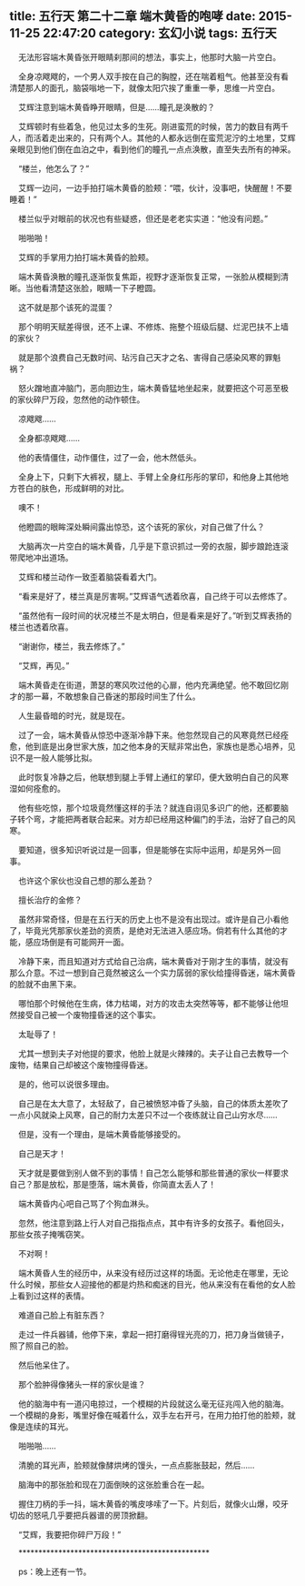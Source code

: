 title: 五行天 第二十二章 端木黄昏的咆哮
date: 2015-11-25 22:47:20
category: 玄幻小说
tags: 五行天
---
&nbsp;&nbsp;&nbsp;&nbsp;无法形容端木黄昏张开眼睛刹那间的想法，事实上，他那时大脑一片空白。

&nbsp;&nbsp;&nbsp;&nbsp;全身凉飕飕的，一个男人双手按在自己的胸膛，还在喘着粗气。他甚至没有看清楚那人的面孔，脑袋嗡地一下，就像太阳穴挨了重重一拳，思维一片空白。

&nbsp;&nbsp;&nbsp;&nbsp;艾辉注意到端木黄昏睁开眼睛，但是……瞳孔是涣散的？

&nbsp;&nbsp;&nbsp;&nbsp;艾辉顿时有些着急，他见过太多的生死。刚进蛮荒的时候，苦力的数目有两千人，而活着走出来的，只有两个人。其他的人都永远倒在蛮荒泥泞的土地里，艾辉亲眼见到他们倒在血泊之中，看到他们的瞳孔一点点涣散，直至失去所有的神采。

&nbsp;&nbsp;&nbsp;&nbsp;“楼兰，他怎么了？”

&nbsp;&nbsp;&nbsp;&nbsp;艾辉一边问，一边手拍打端木黄昏的脸颊：“喂，伙计，没事吧，快醒醒！不要睡着！”

&nbsp;&nbsp;&nbsp;&nbsp;楼兰似乎对眼前的状况也有些疑惑，但还是老老实实道：“他没有问题。”

&nbsp;&nbsp;&nbsp;&nbsp;啪啪啪！

&nbsp;&nbsp;&nbsp;&nbsp;艾辉的手掌用力拍打端木黄昏的脸颊。

&nbsp;&nbsp;&nbsp;&nbsp;端木黄昏涣散的瞳孔逐渐恢复焦距，视野才逐渐恢复正常，一张脸从模糊到清晰。当他看清楚这张脸，眼睛一下子瞪圆。

&nbsp;&nbsp;&nbsp;&nbsp;这不就是那个该死的混蛋？

&nbsp;&nbsp;&nbsp;&nbsp;那个明明天赋差得很，还不上课、不修炼、拖整个班级后腿、烂泥巴扶不上墙的家伙？

&nbsp;&nbsp;&nbsp;&nbsp;就是那个浪费自己无数时间、玷污自己天才之名、害得自己感染风寒的罪魁祸？

&nbsp;&nbsp;&nbsp;&nbsp;怒火蹭地直冲脑门，恶向胆边生，端木黄昏猛地坐起来，就要把这个可恶至极的家伙碎尸万段，忽然他的动作顿住。

&nbsp;&nbsp;&nbsp;&nbsp;凉飕飕……

&nbsp;&nbsp;&nbsp;&nbsp;全身都凉飕飕……

&nbsp;&nbsp;&nbsp;&nbsp;他的表情僵住，动作僵住，过了一会，他木然低头。

&nbsp;&nbsp;&nbsp;&nbsp;全身上下，只剩下大裤衩，腿上、手臂上全身红彤彤的掌印，和他身上其他地方苍白的肤色，形成鲜明的对比。

&nbsp;&nbsp;&nbsp;&nbsp;噢不！

&nbsp;&nbsp;&nbsp;&nbsp;他瞪圆的眼眸深处瞬间露出惊恐，这个该死的家伙，对自己做了什么？

&nbsp;&nbsp;&nbsp;&nbsp;大脑再次一片空白的端木黄昏，几乎是下意识抓过一旁的衣服，脚步踉跄连滚带爬地冲出道场。

&nbsp;&nbsp;&nbsp;&nbsp;艾辉和楼兰动作一致歪着脑袋看着大门。

&nbsp;&nbsp;&nbsp;&nbsp;“看来是好了，楼兰真是厉害啊。”艾辉语气透着欣喜，自己终于可以去修炼了。

&nbsp;&nbsp;&nbsp;&nbsp;“虽然他有一段时间的状况楼兰不是太明白，但是看来是好了。”听到艾辉表扬的楼兰也透着欣喜。

&nbsp;&nbsp;&nbsp;&nbsp;“谢谢你，楼兰，我去修炼了。”

&nbsp;&nbsp;&nbsp;&nbsp;“艾辉，再见。”

&nbsp;&nbsp;&nbsp;&nbsp;端木黄昏走在街道，萧瑟的寒风吹过他的心扉，他内充满绝望。他不敢回忆刚才的那一幕，不敢想象自己昏迷的那段时间生了什么。

&nbsp;&nbsp;&nbsp;&nbsp;人生最昏暗的时光，就是现在。

&nbsp;&nbsp;&nbsp;&nbsp;过了一会，端木黄昏从惊恐中逐渐冷静下来。他忽然现自己的风寒竟然已经痊愈，他到底是出身世家大族，加之他本身的天赋非常出色，家族也是悉心培养，见识不是一般人能够比拟。

&nbsp;&nbsp;&nbsp;&nbsp;此时恢复冷静之后，他联想到腿上手臂上通红的掌印，便大致明白自己的风寒湿如何痊愈的。

&nbsp;&nbsp;&nbsp;&nbsp;他有些吃惊，那个垃圾竟然懂这样的手法？就连自诩见多识广的他，还都要脑子转个弯，才能把两者联合起来。对方却已经用这种偏门的手法，治好了自己的风寒。

&nbsp;&nbsp;&nbsp;&nbsp;要知道，很多知识听说过是一回事，但是能够在实际中运用，却是另外一回事。

&nbsp;&nbsp;&nbsp;&nbsp;也许这个家伙也没自己想的那么差劲？

&nbsp;&nbsp;&nbsp;&nbsp;擅长治疗的金修？

&nbsp;&nbsp;&nbsp;&nbsp;虽然非常奇怪，但是在五行天的历史上也不是没有出现过。或许是自己小看他了，毕竟光凭那家伙差劲的资质，是绝对无法进入感应场。倘若有什么其他的才能，感应场倒是有可能网开一面。

&nbsp;&nbsp;&nbsp;&nbsp;冷静下来，而且知道对方式给自己治病，端木黄昏对于刚才生的事情，就没有那么介意。不过一想到自己竟然被这么一个实力孱弱的家伙给撞得昏迷，端木黄昏的脸就不由黑下来。

&nbsp;&nbsp;&nbsp;&nbsp;哪怕那个时候他在生病，体力枯竭，对方的攻击太突然等等，都不能够让他坦然接受自己被一个废物撞昏迷的这个事实。

&nbsp;&nbsp;&nbsp;&nbsp;太耻辱了！

&nbsp;&nbsp;&nbsp;&nbsp;尤其一想到夫子对他提的要求，他脸上就是火辣辣的。夫子让自己去教导一个废物，结果自己却被这个废物撞得昏迷。

&nbsp;&nbsp;&nbsp;&nbsp;是的，他可以说很多理由。

&nbsp;&nbsp;&nbsp;&nbsp;自己是在太大意了，太轻敌了，自己被愤怒冲昏了头脑，自己的体质太差吹了一点小风就染上风寒，自己的耐力太差只不过一个夜练就让自己山穷水尽……

&nbsp;&nbsp;&nbsp;&nbsp;但是，没有一个理由，是端木黄昏能够接受的。

&nbsp;&nbsp;&nbsp;&nbsp;自己是天才！

&nbsp;&nbsp;&nbsp;&nbsp;天才就是要做到别人做不到的事情！自己怎么能够和那些普通的家伙一样要求自己？那是放松，那是堕落，端木黄昏，你简直太丢人了！

&nbsp;&nbsp;&nbsp;&nbsp;端木黄昏内心吧自己骂了个狗血淋头。

&nbsp;&nbsp;&nbsp;&nbsp;忽然，他注意到路上行人对自己指指点点，其中有许多的女孩子。看他回头，那些女孩子掩嘴窃笑。

&nbsp;&nbsp;&nbsp;&nbsp;不对啊！

&nbsp;&nbsp;&nbsp;&nbsp;端木黄昏人生的经历中，从来没有经历过这样的场面。无论他走在哪里，无论什么时候，那些女人迎接他的都是灼热和痴迷的目光，他从来没有在看他的女人脸上看到过这样的表情。

&nbsp;&nbsp;&nbsp;&nbsp;难道自己脸上有脏东西？

&nbsp;&nbsp;&nbsp;&nbsp;走过一件兵器铺，他停下来，拿起一把打磨得锃光亮的刀，把刀身当做镜子，照了照自己的脸。

&nbsp;&nbsp;&nbsp;&nbsp;然后他呆住了。

&nbsp;&nbsp;&nbsp;&nbsp;那个脸肿得像猪头一样的家伙是谁？

&nbsp;&nbsp;&nbsp;&nbsp;他的脑海中有一道闪电掠过，一个模糊的片段就这么毫无征兆闯入他的脑海。一个模糊的身影，嘴里好像在喊着什么，双手左右开弓，在用力拍打他的脸颊，就像是连续的耳光。

&nbsp;&nbsp;&nbsp;&nbsp;啪啪啪……

&nbsp;&nbsp;&nbsp;&nbsp;清脆的耳光声，脸颊就像酵烘烤的馒头，一点点膨胀鼓起，然后……

&nbsp;&nbsp;&nbsp;&nbsp;脑海中的那张脸和现在刀面倒映的这张脸重合在一起。

&nbsp;&nbsp;&nbsp;&nbsp;握住刀柄的手一抖，端木黄昏的嘴皮哆嗦了一下。片刻后，就像火山爆，咬牙切齿的怒吼几乎要把兵器谱的房顶掀翻。

&nbsp;&nbsp;&nbsp;&nbsp;“艾辉，我要把你碎尸万段！”

&nbsp;&nbsp;&nbsp;&nbsp;************************************************

&nbsp;&nbsp;&nbsp;&nbsp;ps：晚上还有一节。